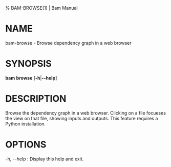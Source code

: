 % BAM-BROWSE(1) | Bam Manual

# NAME

bam-browse - Browse dependency graph in a web browser

# SYNOPSIS

**bam** **browse** [**-h**|**--help**]

# DESCRIPTION
  Browse the dependency graph in a web browser. Clicking on a file focueses
  the view on that file, showing inputs and outputs. This feature requires a
  Python installation.

# OPTIONS
-h, --help
:   Display this help and exit.
